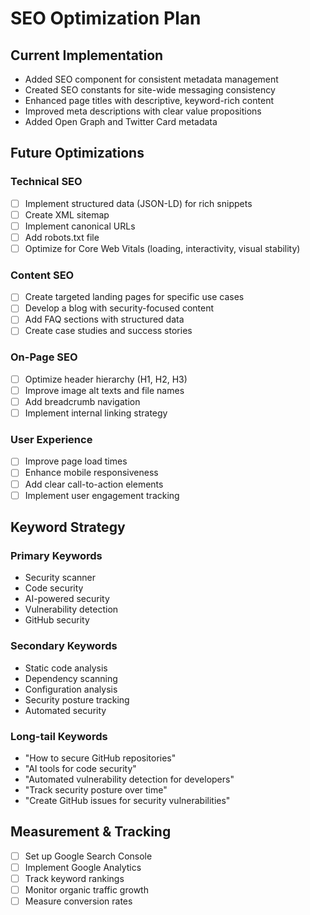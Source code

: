 
# SEO Optimization Plan

## Current Implementation
- Added SEO component for consistent metadata management
- Created SEO constants for site-wide messaging consistency
- Enhanced page titles with descriptive, keyword-rich content
- Improved meta descriptions with clear value propositions
- Added Open Graph and Twitter Card metadata

## Future Optimizations

### Technical SEO
- [ ] Implement structured data (JSON-LD) for rich snippets
- [ ] Create XML sitemap
- [ ] Implement canonical URLs
- [ ] Add robots.txt file
- [ ] Optimize for Core Web Vitals (loading, interactivity, visual stability)

### Content SEO
- [ ] Create targeted landing pages for specific use cases
- [ ] Develop a blog with security-focused content
- [ ] Add FAQ sections with structured data
- [ ] Create case studies and success stories

### On-Page SEO
- [ ] Optimize header hierarchy (H1, H2, H3)
- [ ] Improve image alt texts and file names
- [ ] Add breadcrumb navigation
- [ ] Implement internal linking strategy

### User Experience
- [ ] Improve page load times
- [ ] Enhance mobile responsiveness
- [ ] Add clear call-to-action elements
- [ ] Implement user engagement tracking

## Keyword Strategy

### Primary Keywords
- Security scanner
- Code security
- AI-powered security
- Vulnerability detection
- GitHub security

### Secondary Keywords
- Static code analysis
- Dependency scanning
- Configuration analysis
- Security posture tracking
- Automated security

### Long-tail Keywords
- "How to secure GitHub repositories"
- "AI tools for code security"
- "Automated vulnerability detection for developers"
- "Track security posture over time"
- "Create GitHub issues for security vulnerabilities"

## Measurement & Tracking
- [ ] Set up Google Search Console
- [ ] Implement Google Analytics
- [ ] Track keyword rankings
- [ ] Monitor organic traffic growth
- [ ] Measure conversion rates
